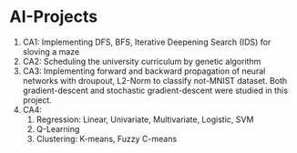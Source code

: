 # AI-Projects
1. CA1: Implementing DFS, BFS, Iterative Deepening Search (IDS) for sloving a maze
2. CA2: Scheduling the university curriculum by genetic algorithm
3. CA3: Implementing forward and backward propagation of neural networks with droupout, L2-Norm to classify not-MNIST dataset. Both gradient-descent and stochastic gradient-descent were studied in this project.
4. CA4:
     1. Regression: Linear, Univariate, Multivariate, Logistic, SVM
     2. Q-Learning
     3. Clustering: K-means, Fuzzy C-means
